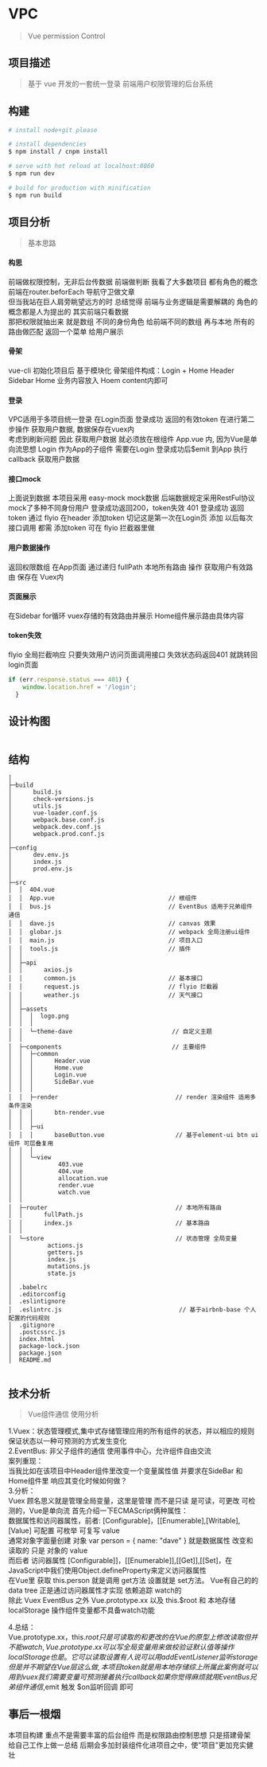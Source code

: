 # VPC

> Vue permission Control

## 项目描述
> 基于 vue 开发的一套统一登录 前端用户权限管理的后台系统 

## 构建

``` bash
# install node+git please

# install dependencies
$ npm install / cnpm install

# serve with hot reload at localhost:8060
$ npm run dev

# build for production with minification
$ npm run build

```
## 项目分析
> 基本思路
#### 构思
前端做权限控制，无非后台传数据 前端做判断 我看了大多数项目 都有角色的概念 前端在router.beforEach 导航守卫做文章    
但当我站在巨人肩旁眺望远方的时 总结觉得 前端与业务逻辑是需要解耦的 角色的概念都是人为提出的 其实前端只看数据    
那把权限就抽出来 就是数组 不同的身份角色 给前端不同的数组 再与本地 所有的路由做匹配 返回一个菜单 给用户展示  
  
#### 骨架
vue-cli 初始化项目后 基于模块化 骨架组件构成：Login + Home Header Sidebar Home  业务内容放入 Hoem content内即可  

#### 登录   
VPC适用于多项目统一登录 在Login页面 登录成功 返回的有效token 在进行第二步操作 获取用户数据, 数据保存在vuex内    
考虑到刷新问题 因此 获取用户数据 就必须放在根组件 App.vue 内, 因为Vue是单向流思想 Login 作为App的子组件 需要在Login 登录成功后$emit 到App 执行callback 获取用户数据     

#### 接口mock
上面说到数据 本项目采用 easy-mock mock数据 后端数据规定采用RestFul协议 mock了多种不同身份用户 登录成功返回200，token失效 401 登录成功 返回 token 通过 flyio 在header 添加token 切记这是第一次在Login页 添加 以后每次接口调用 都需 添加token 可在 flyio 拦截器里做


#### 用户数据操作
返回权限数组 在App页面 通过递归 fullPath 本地所有路由 操作 获取用户有效路由 保存在 Vuex内

#### 页面展示
在Sidebar for循环 vuex存储的有效路由并展示  Home组件展示路由具体内容  

#### token失效
flyio 全局拦截响应 只要失效用户访问页面调用接口 失效状态码返回401 就跳转回login页面  
```js
if (err.response.status === 401) {
    window.location.href = '/login';
  } 
```

    
## 设计构图
<img alt="" src="./screenshots/index.png"/>


## 结构
```
│          
├─build
│      build.js
│      check-versions.js
│      utils.js
│      vue-loader.conf.js
│      webpack.base.conf.js
│      webpack.dev.conf.js
│      webpack.prod.conf.js
│      
├─config
│      dev.env.js
│      index.js
│      prod.env.js
│      
├─src
│  │  404.vue
│  │  App.vue                                // 根组件
│  │  bus.js                                 // EventBus 适用于兄弟组件 通信
│  │  dave.js                                // canvas 效果
│  │  globar.js                              // webpack 全局注册ui组件
│  │  main.js                                // 项目入口
│  │  tools.js                               // 插件
│  │  
│  ├─api                            
│  │      axios.js
│  │      common.js                          // 基本接口
│  │      request.js                         // flyio 拦截器
│  │      weather.js                         // 天气接口
│  │      
│  ├─assets                                  
│  │  │  logo.png 
│  │  │   
│  │  └─theme-dave                            // 自定义主题
│  │              
│  ├─components                               // 主要组件
│  │  ├─common
│  │  │      Header.vue
│  │  │      Home.vue
│  │  │      Login.vue
│  │  │      SideBar.vue
│  │  │      
│  │  ├─render                                 // render 渲染组件 适用多条件渲染
│  │  │      btn-render.vue
│  │  │      
│  │  ├─ui
│  │  │      baseButton.vue                    // 基于element-ui btn ui组件 可层叠复用
│  │  │      
│  │  └─view
│  │          403.vue
│  │          404.vue
│  │          allocation.vue
│  │          render.vue
│  │          watch.vue
│  │          
│  ├─router                                    // 本地所有路由
│  │      fullPath.js
│  │      index.js                             // 基本路由
│  │      
│  └─store                                     // 状态管理 全局变量
│          actions.js
│          getters.js
│          index.js
│          mutations.js
│          state.js
│          
│  .babelrc
│  .editorconfig
│  .eslintignore
│  .eslintrc.js                                 // 基于airbnb-base 个人配置的代码规则
│  .gitignore
│  .postcssrc.js
│  index.html
│  package-lock.json
│  package.json
│  README.md
            
```


## 技术分析
> Vue组件通信 使用分析  


1.Vuex：状态管理模式,集中式存储管理应用的所有组件的状态，并以相应的规则保证状态以一种可预测的方式发生变化  
2.EventBus: 非父子组件的通信 使用事件中心，允许组件自由交流  
案列重现：  
当我比如在该项目中Header组件里改变一个变量属性值 并要求在SideBar 和 Home组件里 响应其变化时候如何做？    
3.分析：  
Vuex 顾名思义就是管理全局变量，这里是管理 而不是只读 是可读，可更改 可检测的，Vue是单向流 首先介绍一下ECMAScript俩种属性：    
数据属性和访问器属性，前者: [Configurable]，[[Enumerable],[Writable],[Value] 可配置 可枚举 可复写 value  
通常对象字面量创建 对象 var person = { name: "dave" } 就是数据属性 改变和读取的 只是 对象的 value  
而后者 访问器属性 [Configurable]]，[[Enumerable]],[[Get]],[[Set]，在JavaScript中我们使用Object.defineProperty来定义访问器属性  
在Vue里 获取 this.person 就是调用 get方法  设置就是 set方法。 Vue有自己的的 data tree 正是通过访问器属性才实现 依赖追踪 watch的  
除此 Vuex EventBus 之外 Vue.prototype.xx 以及 this.$root  和 本地存储 localStorage 操作组件变量都不具备watch功能  

4.总结：    
Vue.prototype.xx，this.$root 只是可读取的 和更改的 在Vue的原型上修改读取 但并不能watch, Vue.prototype.xx 可以写全局变量 用来做 校验证 默认值 等操作  
localStorage 也是。它可以读取设置 有人说可以用addEventListener 监听storage 但是并不期望在Vue层这么做,本项目 token 就是用 本地存储    
综上所属  此案例就可以用到vuex  我们需要变量可预测 接着执行callback    
如果你觉得麻烦 就用EventBus 兄弟组件通信,$emit 触发 $on监听回调 即可  


## 事后一根烟
本项目构建 重点不是需要丰富的后台组件 而是权限路由控制思想 只是搭建骨架  
给自己工作上做一总结 后期会多加封装组件化进项目之中，使"项目"更加充实健壮
